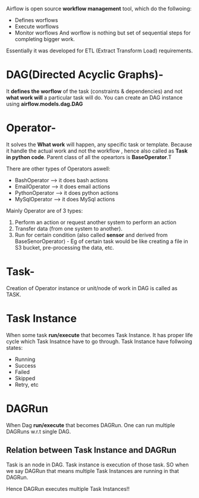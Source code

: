 Airflow is open source **workflow management** tool, which do the follwoing:
- Defines worflows
- Execute worflows 
- Monitor worflows
And worflow is nothing but set of sequential steps for completing bigger work.

Essentially it was developed for ETL (Extract Transform Load) requirements.

# DAG(Directed Acyclic Graphs)- 
It **defines the worflow** of the task (constraints & dependencies) and not **what work will** a particular task will do.
You can create an DAG instance using **airflow.models.dag.DAG**


# Operator-
It solves the **What work** will happen, any specific task or template. Because it handle the actual work and not the workflow , hence also called as **Task in python code**. Parent class of all the opeartors is **BaseOperator**.T

There are other types of Operators aswell:
- BashOperator --> it does bash actions
- EmailOperator --> it does email actions
- PythonOperator --> it does python actions
- MySqlOperator --> it does MySql actions


Mainly Operator are of 3 types:
1. Perform an action or request another system to perform an action
2. Transfer data (from one system to another).
3. Run for certain condition (also called **sensor** and derived from BaseSenorOperator) - Eg of certain task would be like creating a file in S3 bucket, pre-processing the data, etc.


# Task-
Creation of Operator instance or unit/node of work in DAG is called as TASK.


# Task Instance 
When some task **run/execute** that becomes Task Instance. It has proper life cycle which Task Insatnce have to go through. Task Instance have follwoing states:
- Running
- Success
- Failed
- Skipped
- Retry, etc


# DAGRun
When Dag **run/execute** that becomes DAGRun. One can run multiple DAGRuns w.r.t single DAG.



## Relation between Task Instance and DAGRun

Task is an node in DAG.
Task instance is execution of those task.
SO when we say DAGRun that means multiple Task Instances are running in that DAGRun.

Hence DAGRun executes multiple Task Instances!!





